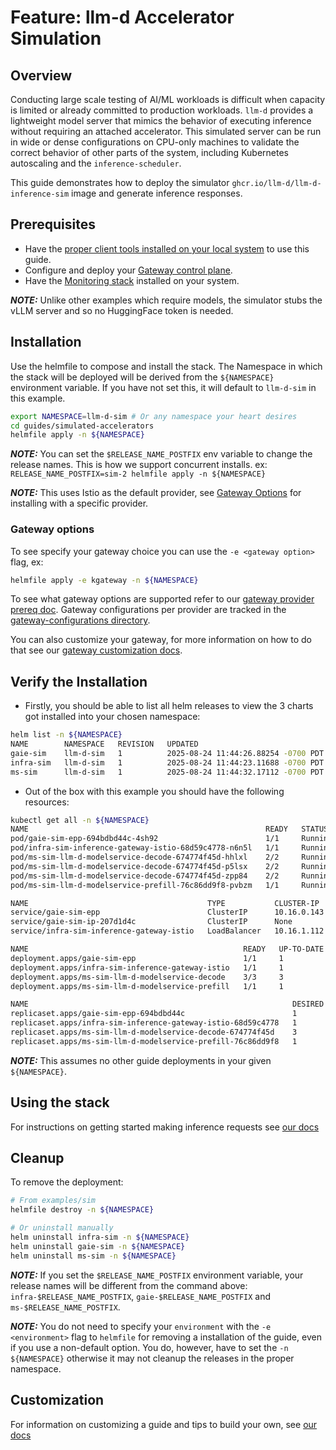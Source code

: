 # Feature: llm-d Accelerator Simulation

## Overview

Conducting large scale testing of AI/ML workloads is difficult when capacity is limited or already committed to production workloads. `llm-d` provides a lightweight model server that mimics the behavior of executing inference without requiring an attached accelerator. This simulated server can be run in wide or dense configurations on CPU-only machines to validate the correct behavior of other parts of the system, including Kubernetes autoscaling and the `inference-scheduler`.

This guide demonstrates how to deploy the simulator `ghcr.io/llm-d/llm-d-inference-sim` image and generate inference responses.

## Prerequisites

- Have the [proper client tools installed on your local system](../prereq/client-setup/README.md) to use this guide.
- Configure and deploy your [Gateway control plane](../prereq/gateway-provider/README.md).
- Have the [Monitoring stack](../../docs/monitoring/README.md) installed on your system.

**_NOTE:_** Unlike other examples which require models, the simulator stubs the vLLM server and so no HuggingFace token is needed.

## Installation

Use the helmfile to compose and install the stack. The Namespace in which the stack will be deployed will be derived from the `${NAMESPACE}` environment variable. If you have not set this, it will default to `llm-d-sim` in this example.

```bash
export NAMESPACE=llm-d-sim # Or any namespace your heart desires
cd guides/simulated-accelerators
helmfile apply -n ${NAMESPACE}
```

**_NOTE:_** You can set the `$RELEASE_NAME_POSTFIX` env variable to change the release names. This is how we support concurrent installs. ex: `RELEASE_NAME_POSTFIX=sim-2 helmfile apply -n ${NAMESPACE}`

**_NOTE:_** This uses Istio as the default provider, see [Gateway Options](./README.md#gateway-options) for installing with a specific provider.

### Gateway options

To see specify your gateway choice you can use the `-e <gateway option>` flag, ex:

```bash
helmfile apply -e kgateway -n ${NAMESPACE}
```

To see what gateway options are supported refer to our [gateway provider prereq doc](../prereq/gateway-provider/README.md#supported-providers). Gateway configurations per provider are tracked in the [gateway-configurations directory](../prereq/gateway-provider/common-configurations/).

You can also customize your gateway, for more information on how to do that see our [gateway customization docs](../../docs/customizing-your-gateway.md).

## Verify the Installation

- Firstly, you should be able to list all helm releases to view the 3 charts got installed into your chosen namespace:

```bash
helm list -n ${NAMESPACE}
NAME        NAMESPACE   REVISION   UPDATED                               STATUS     CHART                       APP VERSION
gaie-sim    llm-d-sim   1          2025-08-24 11:44:26.88254 -0700 PDT   deployed   inferencepool-v1.0.0        v1.0.0
infra-sim   llm-d-sim   1          2025-08-24 11:44:23.11688 -0700 PDT   deployed   llm-d-infra-v1.3.1          v0.3.0
ms-sim      llm-d-sim   1          2025-08-24 11:44:32.17112 -0700 PDT   deployed   llm-d-modelservice-v0.2.9   v0.2.0
```

- Out of the box with this example you should have the following resources:

```bash
kubectl get all -n ${NAMESPACE}
NAME                                                     READY   STATUS    RESTARTS   AGE
pod/gaie-sim-epp-694bdbd44c-4sh92                        1/1     Running   0          7m14s
pod/infra-sim-inference-gateway-istio-68d59c4778-n6n5l   1/1     Running   0          7m19s
pod/ms-sim-llm-d-modelservice-decode-674774f45d-hhlxl    2/2     Running   0          7m10s
pod/ms-sim-llm-d-modelservice-decode-674774f45d-p5lsx    2/2     Running   0          7m10s
pod/ms-sim-llm-d-modelservice-decode-674774f45d-zpp84    2/2     Running   0          7m10s
pod/ms-sim-llm-d-modelservice-prefill-76c86dd9f8-pvbzm   1/1     Running   0          7m10s

NAME                                        TYPE           CLUSTER-IP    EXTERNAL-IP   PORT(S)                        AGE
service/gaie-sim-epp                        ClusterIP      10.16.0.143   <none>        9002/TCP,9090/TCP              7m14s
service/gaie-sim-ip-207d1d4c                ClusterIP      None          <none>        54321/TCP                      7m14s
service/infra-sim-inference-gateway-istio   LoadBalancer   10.16.1.112   10.16.4.2     15021:33302/TCP,80:31413/TCP   7m19s

NAME                                                READY   UP-TO-DATE   AVAILABLE   AGE
deployment.apps/gaie-sim-epp                        1/1     1            1           7m14s
deployment.apps/infra-sim-inference-gateway-istio   1/1     1            1           7m19s
deployment.apps/ms-sim-llm-d-modelservice-decode    3/3     3            3           7m10s
deployment.apps/ms-sim-llm-d-modelservice-prefill   1/1     1            1           7m10s

NAME                                                           DESIRED   CURRENT   READY   AGE
replicaset.apps/gaie-sim-epp-694bdbd44c                        1         1         1       7m15s
replicaset.apps/infra-sim-inference-gateway-istio-68d59c4778   1         1         1       7m20s
replicaset.apps/ms-sim-llm-d-modelservice-decode-674774f45d    3         3         3       7m11s
replicaset.apps/ms-sim-llm-d-modelservice-prefill-76c86dd9f8   1         1         1       7m11s
```

**_NOTE:_** This assumes no other guide deployments in your given `${NAMESPACE}`.

## Using the stack

For instructions on getting started making inference requests see [our docs](../../docs/getting-started-inferencing.md)

## Cleanup

To remove the deployment:

```bash
# From examples/sim
helmfile destroy -n ${NAMESPACE}

# Or uninstall manually
helm uninstall infra-sim -n ${NAMESPACE}
helm uninstall gaie-sim -n ${NAMESPACE}
helm uninstall ms-sim -n ${NAMESPACE}
```

**_NOTE:_** If you set the `$RELEASE_NAME_POSTFIX` environment variable, your release names will be different from the command above: `infra-$RELEASE_NAME_POSTFIX`, `gaie-$RELEASE_NAME_POSTFIX` and `ms-$RELEASE_NAME_POSTFIX`.

**_NOTE:_** You do not need to specify your `environment` with the `-e <environment>` flag to `helmfile` for removing a installation of the guide, even if you use a non-default option. You do, however, have to set the `-n ${NAMESPACE}` otherwise it may not cleanup the releases in the proper namespace.

## Customization

For information on customizing a guide and tips to build your own, see [our docs](../../docs/customizing-a-guide.md)
